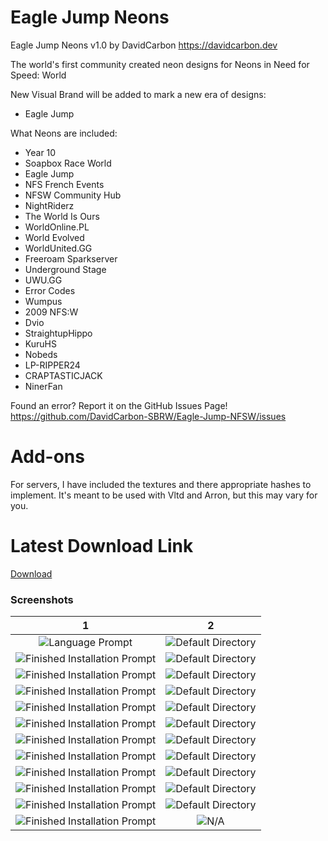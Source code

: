 # Eagle Jump Neons

Eagle Jump Neons v1.0
by DavidCarbon
https://davidcarbon.dev

The world's first community created neon designs for Neons in Need for Speed: World

New Visual Brand will be added to mark a new era of designs:
- Eagle Jump

What Neons are included:
- Year 10
- Soapbox Race World
- Eagle Jump
- NFS French Events
- NFSW Community Hub
- NightRiderz
- The World Is Ours
- WorldOnline.PL
- World Evolved
- WorldUnited.GG
- Freeroam Sparkserver
- Underground Stage
- UWU.GG
- Error Codes
- Wumpus
- 2009 NFS:W
- Dvio
- StraightupHippo
- KuruHS
- Nobeds
- LP-RIPPER24
- CRAPTASTICJACK
- NinerFan

Found an error? Report it on the GitHub Issues Page!
https://github.com/DavidCarbon-SBRW/Eagle-Jump-NFSW/issues

# Add-ons

For servers, I have included the textures and there appropriate hashes to implement. It's meant to be used with Vltd and Arron, but this may vary for you.

# Latest Download Link

[Download](https://github.com/1DavidCarbon/Eagle-Jump-NFSW/archive/master.zip)

### Screenshots
1             |  2
:-------------------------:|:-------------------------:
![Language Prompt](https://rawcdn.githack.com/1DavidCarbon/Eagle-Jump-NFSW/37869740660166c6098c20cb968fbb59e4c06f7c/.github/Images/store.jpg) | ![Default Directory](https://rawcdn.githack.com/1DavidCarbon/Eagle-Jump-NFSW/37869740660166c6098c20cb968fbb59e4c06f7c/.github/Images/nfsw071.jpg)
![Finished Installation Prompt](https://rawcdn.githack.com/1DavidCarbon/Eagle-Jump-NFSW/37869740660166c6098c20cb968fbb59e4c06f7c/.github/Images/nfsw072.jpg) | ![Default Directory](https://rawcdn.githack.com/1DavidCarbon/Eagle-Jump-NFSW/37869740660166c6098c20cb968fbb59e4c06f7c/.github/Images/nfsw073.jpg)
![Finished Installation Prompt](https://rawcdn.githack.com/1DavidCarbon/Eagle-Jump-NFSW/37869740660166c6098c20cb968fbb59e4c06f7c/.github/Images/nfsw074.jpg) | ![Default Directory](https://rawcdn.githack.com/1DavidCarbon/Eagle-Jump-NFSW/ad731c4e617dc4c9478d61a302ec0959b8abdb24/.github/Images/nfsw075.jpg)
![Finished Installation Prompt](https://rawcdn.githack.com/1DavidCarbon/Eagle-Jump-NFSW/37869740660166c6098c20cb968fbb59e4c06f7c/.github/Images/nfsw076.jpg) | ![Default Directory](https://rawcdn.githack.com/1DavidCarbon/Eagle-Jump-NFSW/37869740660166c6098c20cb968fbb59e4c06f7c/.github/Images/nfsw077.jpg)
![Finished Installation Prompt](https://rawcdn.githack.com/1DavidCarbon/Eagle-Jump-NFSW/37869740660166c6098c20cb968fbb59e4c06f7c/.github/Images/nfsw078.jpg) | ![Default Directory](https://rawcdn.githack.com/1DavidCarbon/Eagle-Jump-NFSW/37869740660166c6098c20cb968fbb59e4c06f7c/.github/Images/nfsw079.jpg)
![Finished Installation Prompt](https://rawcdn.githack.com/1DavidCarbon/Eagle-Jump-NFSW/37869740660166c6098c20cb968fbb59e4c06f7c/.github/Images/nfsw080.jpg) | ![Default Directory](https://rawcdn.githack.com/1DavidCarbon/Eagle-Jump-NFSW/37869740660166c6098c20cb968fbb59e4c06f7c/.github/Images/nfsw081.jpg)
![Finished Installation Prompt](https://rawcdn.githack.com/1DavidCarbon/Eagle-Jump-NFSW/37869740660166c6098c20cb968fbb59e4c06f7c/.github/Images/nfsw082.jpg) | ![Default Directory](https://rawcdn.githack.com/1DavidCarbon/Eagle-Jump-NFSW/37869740660166c6098c20cb968fbb59e4c06f7c/.github/Images/nfsw083.jpg)
![Finished Installation Prompt](https://rawcdn.githack.com/1DavidCarbon/Eagle-Jump-NFSW/37869740660166c6098c20cb968fbb59e4c06f7c/.github/Images/nfsw084.jpg) | ![Default Directory](https://rawcdn.githack.com/1DavidCarbon/Eagle-Jump-NFSW/37869740660166c6098c20cb968fbb59e4c06f7c/.github/Images/nfsw085.jpg)
![Finished Installation Prompt](https://rawcdn.githack.com/1DavidCarbon/Eagle-Jump-NFSW/37869740660166c6098c20cb968fbb59e4c06f7c/.github/Images/nfsw158.jpg) | ![Default Directory](https://rawcdn.githack.com/1DavidCarbon/Eagle-Jump-NFSW/37869740660166c6098c20cb968fbb59e4c06f7c/.github/Images/nfsw159.jpg)
![Finished Installation Prompt](https://rawcdn.githack.com/1DavidCarbon/Eagle-Jump-NFSW/37869740660166c6098c20cb968fbb59e4c06f7c/.github/Images/nfsw160.jpg) | ![Default Directory](https://rawcdn.githack.com/1DavidCarbon/Eagle-Jump-NFSW/37869740660166c6098c20cb968fbb59e4c06f7c/.github/Images/nfsw161.jpg)
![Finished Installation Prompt](https://rawcdn.githack.com/1DavidCarbon/Eagle-Jump-NFSW/37869740660166c6098c20cb968fbb59e4c06f7c/.github/Images/nfsw162.jpg) | ![Default Directory](https://rawcdn.githack.com/1DavidCarbon/Eagle-Jump-NFSW/37869740660166c6098c20cb968fbb59e4c06f7c/.github/Images/nfsw163.jpg)
![Finished Installation Prompt](https://rawcdn.githack.com/1DavidCarbon/Eagle-Jump-NFSW/37869740660166c6098c20cb968fbb59e4c06f7c/.github/Images/nfsw164.jpg) | ![N/A]()

